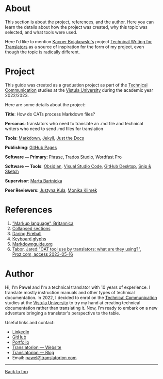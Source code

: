 # About

<!-- ADD MORE STUFF IF TIME ALLOWS AND PERMITS AND IS KIND-->

This section is about the project, references, and the author. Here you can learn the details about how the project was created, why this topic was selected, and what tools were used.

Here I'd like to mention [Kacper Bojakowski's](https://github.com/kacperbojakowski) project [Technical Writing for Translators](https://kacperbojakowski.github.io/final-project/) as a source of inspiration for the form of my project, even though the topic is radically different.

# Project

This guide was created as a graduation project as part of the [Technical Communication](https://vistula.edu.pl/kierunki-studiow/komunikacja-techniczna) studies at the [Vistula University](https://vistula.edu.pl/en) during the academic year 2022/2023.

Here are some details about the project:

**Title**: How do CATs process Markdown files? <!-- Zob. uwaga do tytułu w pliku o tym tytule -->

**Personas**: translators who need to translate an .md file and technical writers who need to send .md files for translation

**Tools**: [Markdown](https://daringfireball.net/projects/markdown), [Jekyll](https://jekyllrb.com/), [Just the Docs](https://github.com/just-the-docs/just-the-docs)

**Publishing**: [GitHub Pages](https://pages.github.com/)

**Software — Primary**: [Phrase](https://phrase.com/), [Trados Studio](https://www.trados.com/products/trados-studio/whats-new-studio-2022.html), [Wordfast Pro](https://www.wordfast.com/products/wordfast_pro)

**Software — Tools**: [Obsidian](https://obsidian.md/), [Visual Studio Code](https://code.visualstudio.com/), [GitHub Desktop](https://desktop.github.com/), [Snip & Sketch](https://en.wikipedia.org/wiki/Snipping_Tool)

**Supervisor**: [Marta Bartnicka](https://www.linkedin.com/in/marta-bartnicka-713969/)

**Peer Reviewers**: [Justyna Kula](https://www.linkedin.com/in/justyna-kula-5778a391/), [Monika Klimek](https://www.linkedin.com/in/monika-klimek1/)


<!-- ADD MORE STUFF IF TIME ALLOWS AND PERMITS AND IS KIND
E.g. 
- why this topic - background
- why Obsidian
- acknowledgements
-->

# References

1. ["Markup language", Britannica](https://www.britannica.com/technology/markup-language)
2. [Collapsed sections](https://docs.github.com/en/get-started/writing-on-github/working-with-advanced-formatting/organizing-information-with-collapsed-sections)
3. [Daring Fireball](https://daringfireball.net/projects/markdown/)
4. [Keyboard glyphs](https://meta.stackexchange.com/questions/5527/keyboard-glyphs)
5. [Markdownguide.org](https://www.markdownguide.org/)
6. [Tabor, Jared "CAT tool use by translators: what are they using?", Proz.com, access 2023-05-16](https://go.proz.com/blog/cat-tool-use-by-translators-what-are-they-using)

# Author

Hi, I'm Paweł and I'm a technical translator with 10 years of experience. I translate mostly instruction manuals and other types of technical documentation. In 2022, I decided to enrol on the [Technical Communication](https://vistula.edu.pl/kierunki-studiow/komunikacja-techniczna) studies at the [Vistula University](https://vistula.edu.pl/en) to try my hand at creating technical documentation rather than translating it. Now, I'm ready to embark on a new adventure bringing a translator's perspective to the table.

Useful links and contact:
- [LinkedIn](https://www.linkedin.com/in/pawel-woznikowski/)
- [GitHub](https://github.com/PJ-Woz)
- [Portfolio](https://pj-woz.github.io/Portfolio/)
- [Translatorion — Website](https://translatorion.com/language/en/translatorion/)
- [Translatorion — Blog](https://translatorion.com/language/en/blog-en/)
- Email: pawel@translatorion.com

---

[Back to top](#about)